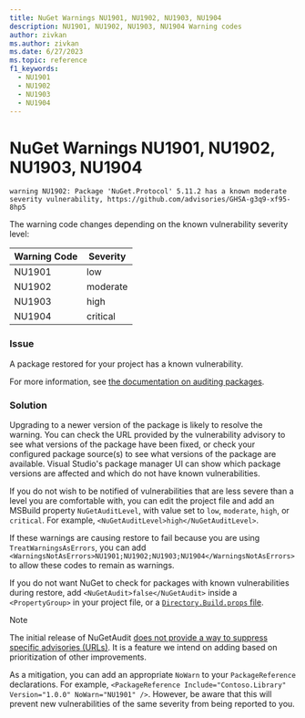 ```yaml
---
title: NuGet Warnings NU1901, NU1902, NU1903, NU1904
description: NU1901, NU1902, NU1903, NU1904 Warning codes
author: zivkan
ms.author: zivkan
ms.date: 6/27/2023
ms.topic: reference
f1_keywords: 
  - NU1901
  - NU1902
  - NU1903
  - NU1904
---
```


# NuGet Warnings NU1901, NU1902, NU1903, NU1904

```text
warning NU1902: Package 'NuGet.Protocol' 5.11.2 has a known moderate severity vulnerability, https://github.com/advisories/GHSA-g3q9-xf95-8hp5
```

The warning code changes depending on the known vulnerability severity level:

|Warning Code|Severity|
|--|--|
|NU1901|low|
|NU1902|moderate|
|NU1903|high|
|NU1904|critical|

### Issue

A package restored for your project has a known vulnerability.

For more information, see [the documentation on auditing packages](../../concepts/Auditing-Packages.md).

### Solution

Upgrading to a newer version of the package is likely to resolve the warning.
You can check the URL provided by the vulnerability advisory to see what versions of the package have been fixed, or check your configured package source(s) to see what versions of the package are available.
Visual Studio's package manager UI can show which package versions are affected and which do not have known vulnerabilities.

If you do not wish to be notified of vulnerabilities that are less severe than a level you are comfortable with, you can edit the project file and add an MSBuild property `NuGetAuditLevel`, with value set to `low`, `moderate`, `high`, or `critical`.
For example, `<NuGetAuditLevel>high</NuGetAuditLevel>`.

If these warnings are causing restore to fail because you are using `TreatWarningsAsErrors`, you can add `<WarningsNotAsErrors>NU1901;NU1902;NU1903;NU1904</WarningsNotAsErrors>` to allow these codes to remain as warnings.

If you do not want NuGet to check for packages with known vulnerabilities during restore, add `<NuGetAudit>false</NuGetAudit>` inside a `<PropertyGroup>` in your project file, or a [`Directory.Build.props` file](/visualstudio/msbuild/customize-by-directory).

> [!NOTE]
> The initial release of NuGetAudit [does not provide a way to suppress specific advisories (URLs)](https://github.com/NuGet/Home/issues/11926).
> It is a feature we intend on adding based on prioritization of other improvements.
>
> As a mitigation, you can add an appropriate `NoWarn` to your `PackageReference` declarations.
> For example, `<PackageReference Include="Contoso.Library" Version="1.0.0" NoWarn="NU1901" />`.
> However, be aware that this will prevent new vulnerabilities of the same severity from being reported to you.
